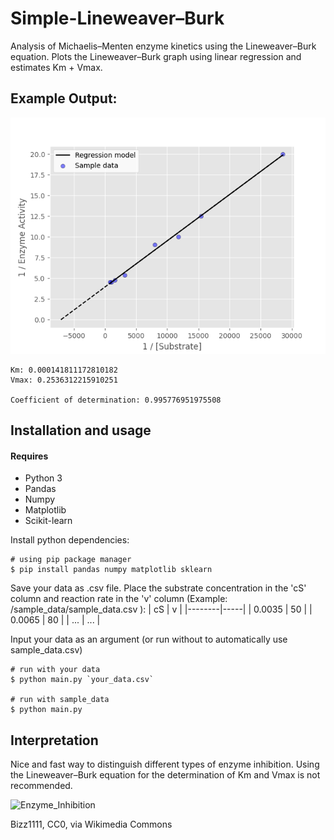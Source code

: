 # Simple-Lineweaver–Burk
Analysis of Michaelis–Menten enzyme kinetics using the Lineweaver–Burk equation. Plots the Lineweaver–Burk graph using linear regression and estimates Km + Vmax.

## Example Output:
![sample_output](https://github.com/EriEdF/Simple-Lineweaver-Burk/blob/main/sample_data/sample_output.png)
```
Km: 0.000141811172810182
Vmax: 0.2536312215910251

Coefficient of determination: 0.995776951975508
```

## Installation and usage
#### Requires
- Python 3
- Pandas
- Numpy
- Matplotlib
- Scikit-learn

Install python dependencies:
```
# using pip package manager
$ pip install pandas numpy matplotlib sklearn
```
Save your data as .csv file. Place the substrate concentration in the 'cS' column and reaction rate in the 'v' column (Example: /sample_data/sample_data.csv ):
| cS     | v   |
|--------|-----|
| 0.0035 | 50  |
| 0.0065 | 80  |
| ...    | ... |

Input your data as an argument (or run without to automatically use sample_data.csv)
```
# run with your data
$ python main.py `your_data.csv`

# run with sample_data
$ python main.py
```

## Interpretation
Nice and fast way to distinguish different types of enzyme inhibition. Using the Lineweaver–Burk equation for the determination of Km and Vmax is not recommended.

![Enzyme_Inhibition](https://upload.wikimedia.org/wikipedia/commons/8/87/Enzyme_Inhibition_lineweaver-burk_plots.gif)

Bizz1111, CC0, via Wikimedia Commons
